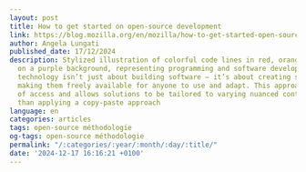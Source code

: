 ```yaml
---
layout: post
title: How to get started on open-source development
link: https://blog.mozilla.org/en/mozilla/how-to-get-started-open-source-development/
author: Angela Lungati
published_date: 17/12/2024
description: Stylized illustration of colorful code lines in red, orange, and white
  on a purple background, representing programming and software development. Open-source
  technology isn’t just about building software — it’s about creating solutions collaboratively,
  making them freely available for anyone to use and adapt. This approach lowers barriers
  of access and allows solutions to be tailored to varying nuanced contexts rather
  than applying a copy-paste approach
language: en
categories: articles
tags: open-source méthodologie
og-tags: open-source méthodologie
permalink: "/:categories/:year/:month/:day/:title/"
date: '2024-12-17 16:16:21 +0100'
---
```

